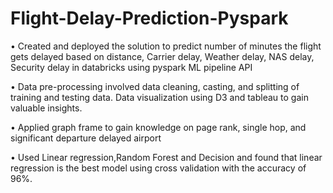 # Flight-Delay-Prediction-Pyspark

•	Created and deployed the solution to predict number of minutes the flight gets delayed based on distance, Carrier delay, Weather delay, NAS delay, Security delay in databricks using pyspark ML pipeline API

•	Data pre-processing involved data cleaning, casting, and splitting of training and testing data. Data visualization using D3 and tableau to gain valuable insights. 

•	Applied graph frame to gain knowledge on page rank, single hop, and significant departure delayed airport 

•	Used Linear regression,Random Forest and Decision and found that linear regression is the best model using cross validation with the accuracy of 96%.

